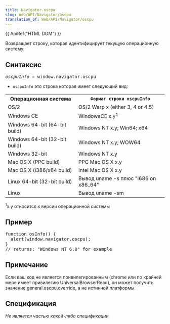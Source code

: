 ```yaml
---
title: Navigator.oscpu
slug: Web/API/Navigator/oscpu
translation_of: Web/API/Navigator/oscpu
---
```

<p>{{ ApiRef("HTML DOM") }}</p>

<p>Возвращает строку, которая идентифицирует текущую операционную систему.</p>

<h2 id="Syntax">Синтаксис</h2>

<pre class="eval"><em>oscpuInfo</em> = window.navigator.oscpu
</pre>

<ul>
 <li><code>oscpuInfo</code> это строка которая имеет следующий вид:</li>
</ul>

<table class="fullwidth-table">
 <tbody>
  <tr>
   <th>Операционная система</th>
   <th><code>Формат строки oscpuInfo</code></th>
  </tr>
  <tr>
   <td>OS/2</td>
   <td>OS/2 Warp x (either 3, 4 or 4.5)</td>
  </tr>
  <tr>
   <td>Windows CE</td>
   <td>WindowsCE x.y<sup>1</sup></td>
  </tr>
  <tr>
   <td>Windows 64-bit (64-bit build)</td>
   <td>Windows NT x.y; Win64; x64</td>
  </tr>
  <tr>
   <td>Windows 64-bit (32-bit build)</td>
   <td>Windows NT x.y; WOW64</td>
  </tr>
  <tr>
   <td>Windows 32-bit</td>
   <td>Windows NT x.y</td>
  </tr>
  <tr>
   <td>Mac OS X (PPC build)</td>
   <td>PPC Mac OS X x.y</td>
  </tr>
  <tr>
   <td>Mac OS X (i386/x64 build)</td>
   <td>Intel Mac OS X x.y</td>
  </tr>
  <tr>
   <td>Linux 64-bit (32-bit build)</td>
   <td>Вывод uname -s плюс "i686 on x86_64"</td>
  </tr>
  <tr>
   <td>Linux</td>
   <td>Вывод uname -sm</td>
  </tr>
 </tbody>
</table>

<p><sup>1</sup>x.y относится к версии операционной системы</p>

<h2 id="Example">Пример</h2>

<pre class="brush: js">function osInfo() {
  alert(window.navigator.oscpu);
}
// returns: "Windows NT 6.0" for example
</pre>

<h2 id="Notes">Примечание</h2>

<p>Если ваш код не является привилегированным (chrome или по крайней мере имеет привилегию UniversalBrowserRead), он может получить значение general.oscpu.override, а не истинной платформы.</p>

<h2 id="Specification">Спецификация</h2>

<p><em>Не является частью какой-либо спецификации.</em></p>
